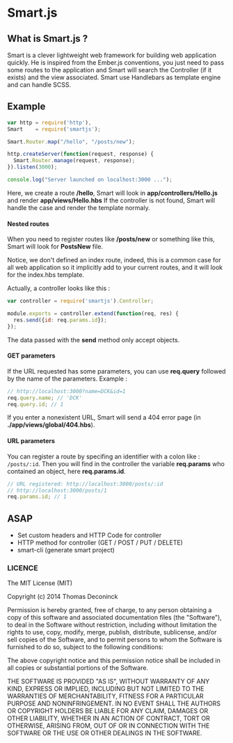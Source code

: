 Smart.js
=========

## What is Smart.js ?

Smart is a clever lightweight web framework for building web application quickly. He is inspired from the Ember.js conventions, you just need to pass some routes to the application and Smart will search the Controller (if it exists) and the view associated.
Smart use Handlebars as template engine and can handle SCSS.


## Example
```javascript
var http = require('http'),
Smart    = require('smartjs');

Smart.Router.map("/hello", "/posts/new");

http.createServer(function(request, response) {
  Smart.Router.manage(request, response);
}).listen(3000);

console.log("Server launched on localhost:3000 ...");
```

Here, we create a route **/hello**, Smart will look in **app/controllers/Hello.js** and render **app/views/Hello.hbs**
If the controller is not found, Smart will handle the case and render the template normaly.

#### Nested routes
When you need to register routes like **/posts/new** or something like this, Smart will look for **PostsNew** file.

Notice, we don't defined an index route, indeed, this is a common case for all web application so it implicitly add to your current routes, and it will look for the index.hbs template.

Actually, a controller looks like this :
```javascript
var controller = require('smartjs').Controller;

module.exports = controller.extend(function(req, res) {
  res.send({id: req.params.id});
});

```
The data passed with the **send** method only accept objects. 

#### GET parameters
If the URL requested has some parameters, you can use **req.query** followed by the name of the parameters. Example :
```javascript
// http://localhost:3000?name=DCK&id=1
req.query.name; // 'DCK'
req.query.id; // 1
```

If you enter a nonexistent URL, Smart will send a 404 error page (in **./app/views/global/404.hbs**).

#### URL parameters
You can register a route by specifing an identifier with a colon like : `/posts/:id`. 
Then you will find in the controller the variable **req.params** who contained an object, here **req.params.id**.
```javascript
// URL registered: http://localhost:3000/posts/:id
// http://localhost:3000/posts/1
req.params.id; // 1
```

## ASAP
- Set custom headers and HTTP Code for controller
- HTTP method for controller (GET / POST / PUT / DELETE)
- smart-cli (generate smart project)

### LICENCE
The MIT License (MIT)

Copyright (c) 2014 Thomas Deconinck

Permission is hereby granted, free of charge, to any person obtaining a copy
of this software and associated documentation files (the "Software"), to deal
in the Software without restriction, including without limitation the rights
to use, copy, modify, merge, publish, distribute, sublicense, and/or sell
copies of the Software, and to permit persons to whom the Software is
furnished to do so, subject to the following conditions:

The above copyright notice and this permission notice shall be included in all
copies or substantial portions of the Software.

THE SOFTWARE IS PROVIDED "AS IS", WITHOUT WARRANTY OF ANY KIND, EXPRESS OR
IMPLIED, INCLUDING BUT NOT LIMITED TO THE WARRANTIES OF MERCHANTABILITY,
FITNESS FOR A PARTICULAR PURPOSE AND NONINFRINGEMENT. IN NO EVENT SHALL THE
AUTHORS OR COPYRIGHT HOLDERS BE LIABLE FOR ANY CLAIM, DAMAGES OR OTHER
LIABILITY, WHETHER IN AN ACTION OF CONTRACT, TORT OR OTHERWISE, ARISING FROM,
OUT OF OR IN CONNECTION WITH THE SOFTWARE OR THE USE OR OTHER DEALINGS IN THE
SOFTWARE.
